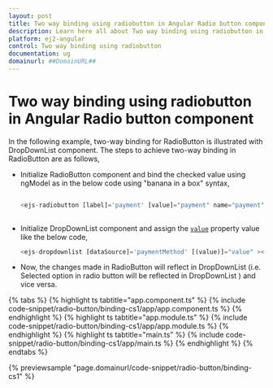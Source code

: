 ```yaml
---
layout: post
title: Two way binding using radiobutton in Angular Radio button component | Syncfusion
description: Learn here all about Two way binding using radiobutton in Syncfusion Angular Radio button component of Syncfusion Essential JS 2 and more.
platform: ej2-angular
control: Two way binding using radiobutton 
documentation: ug
domainurl: ##DomainURL##
---
```


# Two way binding using radiobutton in Angular Radio button component

In the following example, two-way binding for RadioButton is illustrated with DropDownList component. The steps to achieve two-way binding in RadioButton are as follows,

* Initialize RadioButton component and bind the checked value using ngModel as in the below code using "banana in a box" syntax,

  ```typescript

  <ejs-radiobutton [label]='payment' [value]="payment" name="payment" [(ngModel)]="value"></ejs-radiobutton>
 
  ```

* Initialize DropDownList component and assign the [`value`](https://ej2.syncfusion.com/angular/documentation/api/drop-down-list#value) property value like the below code,

  ```typescript
  <ejs-dropdownlist [dataSource]='paymentMethod' [(value)]="value" ></ejs-dropdownlist>
  ```

* Now, the changes made in RadioButton will reflect in DropDownList (i.e. Selected option in radio button will be reflected in DropDownList  ) and vice versa.

{% tabs %}
{% highlight ts tabtitle="app.component.ts" %}
{% include code-snippet/radio-button/binding-cs1/app/app.component.ts %}
{% endhighlight %}
{% highlight ts tabtitle="app.module.ts" %}
{% include code-snippet/radio-button/binding-cs1/app/app.module.ts %}
{% endhighlight %}
{% highlight ts tabtitle="main.ts" %}
{% include code-snippet/radio-button/binding-cs1/app/main.ts %}
{% endhighlight %}
{% endtabs %}
  
{% previewsample "page.domainurl/code-snippet/radio-button/binding-cs1" %}